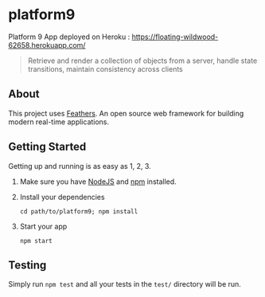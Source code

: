 # platform9

Platform 9 App deployed on Heroku : https://floating-wildwood-62658.herokuapp.com/

> Retrieve and render a collection of objects from a server, handle state transitions, maintain consistency across clients

## About

This project uses [Feathers](http://feathersjs.com). An open source web  framework for building modern real-time applications.

## Getting Started

Getting up and running is as easy as 1, 2, 3.

1. Make sure you have [NodeJS](https://nodejs.org/) and [npm](https://www.npmjs.com/) installed.
2. Install your dependencies
    
    ```
    cd path/to/platform9; npm install
    ```

3. Start your app
    
    ```
    npm start
    ```

## Testing

Simply run `npm test` and all your tests in the `test/` directory will be run.
